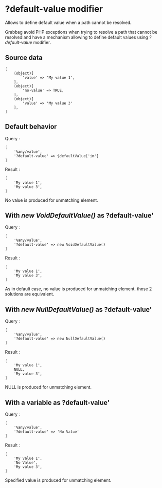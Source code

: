 # ?default-value modifier

Allows to define default value when a path cannot be resolved.

Grabbag avoid PHP exceptions when trying to resolve a path that cannot be resolved and have 
a mechanism allowing to define default values using *?default-value* modifier.



## Source data
```
[
    (object)[
        'value' => 'My value 1',
    ],
    (object)[
        'no-value' => TRUE,
    ],
    (object)[
        'value' => 'My value 3'
    ],      
]
```

## Default behavior
Query :
```
[
    '%any/value',
    '?default-value' => $defaultValue['in']
]

```
Result : 
```
[
    'My value 1',
    'My value 3',
]

```
No value is produced for unmatching element.
## With *new VoidDefaultValue()* as ?default-value'
Query :
```
[
    '%any/value',
    '?default-value' => new VoidDefaultValue()
]

```
Result : 
```
[
    'My value 1',
    'My value 3',
]

```
As in default case, no value is produced for unmatching element. those 2 solutions are equivalent.
## With *new NullDefaultValue()* as ?default-value'
Query :
```
[
    '%any/value',
    '?default-value' => new NullDefaultValue()
]

```
Result : 
```
[
    'My value 1',
    NULL,
    'My value 3',
]
```
NULL is produced for unmatching element.
## With a variable as ?default-value'
Query :
```
[
    '%any/value',
    '?default-value' => 'No Value'
]

```
Result : 
```
[
    'My value 1',
    'No Value',
    'My value 3',
]
```
Specified value is produced for unmatching element.


 
